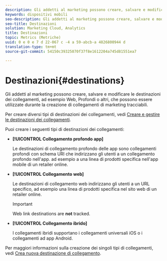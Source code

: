 ```yaml
---
description: Gli addetti al marketing possono creare, salvare e modificare le destinazioni dei collegamenti, ad esempio Web, profondi o altri, che possono essere utilizzate durante la creazione di collegamenti di marketing tracciabili.
keywords: dispositivi mobili
seo-description: Gli addetti al marketing possono creare, salvare e modificare le destinazioni dei collegamenti, ad esempio Web, profondi o altri, che possono essere utilizzate durante la creazione di collegamenti di marketing tracciabili.
seo-title: Destinazioni
solution: Marketing Cloud, Analytics
title: Destinazioni
topic: Metrics (Metriche)
uuid: 0 e 0 e 7 d 22-067 c -4 a 59-abcb-a 4826800944 d
translation-type: tm+mt
source-git-commit: 54150c39325070f37f8e1612204a745d81551ea7

---
```



# Destinazioni{#destinations}

Gli addetti al marketing possono creare, salvare e modificare le destinazioni dei collegamenti, ad esempio Web, Profondi o altri, che possono essere utilizzate durante la creazione di collegamenti di marketing tracciabili.

Per creare diversi tipi di destinazioni dei collegamenti, vedi [Creare e gestire le destinazioni dei collegamenti](/help/using/acquisition-main/c-manage-link-destinations/c-manage-link-destinations.md).

Puoi creare i seguenti tipi di destinazioni dei collegamenti:

* **[!UICONTROL Collegamento profondo app]**

   Le destinazioni di collegamento profondo delle app sono collegamenti profondi con schema URI che indirizzano gli utenti a un collegamento profondo nell'app. ad esempio a una linea di prodotti specifica nell'app mobile di un retailer online.

* **[!UICONTROL Collegamento web]**

   Le destinazioni di collegamento web indirizzano gli utenti a un URL specifico, ad esempio una linea di prodotti specifica nel sito web di un retailer online.

   >[!IMPORTANT]
   >
   >Web link destinations are **not** tracked.

* **[!UICONTROL Collegamento ibrido]**

   I collegamenti ibridi supportano i collegamenti universali iOS o i collegamenti ad app Android.

Per maggiori informazioni sulla creazione dei singoli tipi di collegamenti, vedi [Crea nuova destinazione di collegamento](/help/using/acquisition-main/c-manage-link-destinations/t-create-new-app-deep-link-destination.md).
